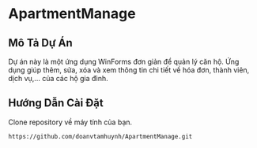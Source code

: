 ﻿# ApartmentManage

## Mô Tả Dự Án

Dự án này là một ứng dụng WinForms đơn giản để quản lý căn hộ. Ứng dụng giúp thêm, sửa, xóa và xem thông tin chi tiết về hóa đơn, thành viên, dịch vụ,... của các hộ gia đình.

## Hướng Dẫn Cài Đặt
Clone repository về máy tính của bạn.
   ```bash
   https://github.com/doanvtamhuynh/ApartmentManage.git
